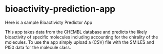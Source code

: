 # bioactivity-prediction-app

Here is a sample Bioactivicty Predictor App

This app takes data from the CHEMBL database and predicts the likely bioactivity of specific molecules including accounting for the chirality of the molecules. To use the app simply upload a (CSV) file with the SMILES and PI50 data for the molecule class.
